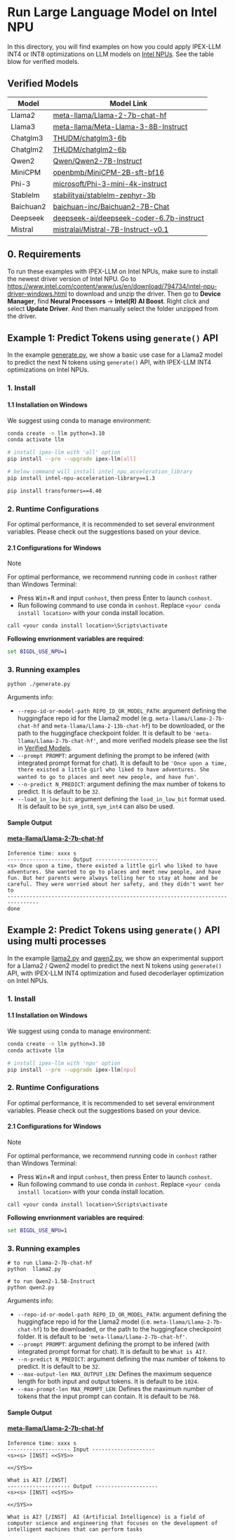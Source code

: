 # Run Large Language Model on Intel NPU
In this directory, you will find examples on how you could apply IPEX-LLM INT4 or INT8 optimizations on LLM models on [Intel NPUs](../../../README.md). See the table blow for verified models.

## Verified Models

| Model      | Model Link                                                    |
|------------|----------------------------------------------------------------|
| Llama2 | [meta-llama/Llama-2-7b-chat-hf](https://huggingface.co/meta-llama/Llama-2-7b-chat-hf) |
| Llama3 | [meta-llama/Meta-Llama-3-8B-Instruct](https://huggingface.co/meta-llama/Meta-Llama-3-8B-Instruct) |
| Chatglm3 | [THUDM/chatglm3-6b](https://huggingface.co/THUDM/chatglm3-6b) |
| Chatglm2 | [THUDM/chatglm2-6b](https://huggingface.co/THUDM/chatglm2-6b) |
| Qwen2 | [Qwen/Qwen2-7B-Instruct](https://huggingface.co/Qwen/Qwen2-7B-Instruct) |
| MiniCPM | [openbmb/MiniCPM-2B-sft-bf16](https://huggingface.co/openbmb/MiniCPM-2B-sft-bf16) |
| Phi-3 | [microsoft/Phi-3-mini-4k-instruct](https://huggingface.co/microsoft/Phi-3-mini-4k-instruct) |
| Stablelm | [stabilityai/stablelm-zephyr-3b](https://huggingface.co/stabilityai/stablelm-zephyr-3b) |
| Baichuan2 | [baichuan-inc/Baichuan2-7B-Chat](https://huggingface.co/baichuan-inc/Baichuan-7B-Chat) |
| Deepseek | [deepseek-ai/deepseek-coder-6.7b-instruct](https://huggingface.co/deepseek-ai/deepseek-coder-6.7b-instruct) |
| Mistral | [mistralai/Mistral-7B-Instruct-v0.1](https://huggingface.co/mistralai/Mistral-7B-Instruct-v0.1) |

## 0. Requirements
To run these examples with IPEX-LLM on Intel NPUs, make sure to install the newest driver version of Intel NPU.
Go to https://www.intel.com/content/www/us/en/download/794734/intel-npu-driver-windows.html to download and unzip the driver.
Then go to **Device Manager**, find **Neural Processors** -> **Intel(R) AI Boost**.
Right click and select **Update Driver**. And then manually select the folder unzipped from the driver.

## Example 1: Predict Tokens using `generate()` API
In the example [generate.py](./generate.py), we show a basic use case for a Llama2 model to predict the next N tokens using `generate()` API, with IPEX-LLM INT4 optimizations on Intel NPUs.
### 1. Install
#### 1.1 Installation on Windows
We suggest using conda to manage environment:
```bash
conda create -n llm python=3.10
conda activate llm

# install ipex-llm with 'all' option
pip install --pre --upgrade ipex-llm[all]

# below command will install intel_npu_acceleration_library
pip install intel-npu-acceleration-library==1.3

pip install transformers==4.40
```

### 2. Runtime Configurations
For optimal performance, it is recommended to set several environment variables. Please check out the suggestions based on your device.
#### 2.1 Configurations for Windows

> [!NOTE]
> For optimal performance, we recommend running code in `conhost` rather than Windows Terminal:
> - Press <kbd>Win</kbd>+<kbd>R</kbd> and input `conhost`, then press Enter to launch `conhost`.
> - Run following command to use conda in `conhost`. Replace `<your conda install location>` with your conda install location.
> ```
> call <your conda install location>\Scripts\activate
> ```

**Following envrionment variables are required**:

```cmd
set BIGDL_USE_NPU=1
```

### 3. Running examples

```
python ./generate.py
```

Arguments info:
- `--repo-id-or-model-path REPO_ID_OR_MODEL_PATH`: argument defining the huggingface repo id for the Llama2 model (e.g. `meta-llama/Llama-2-7b-chat-hf` and `meta-llama/Llama-2-13b-chat-hf`) to be downloaded, or the path to the huggingface checkpoint folder. It is default to be `'meta-llama/Llama-2-7b-chat-hf'`, and more verified models please see the list in [Verified Models](#verified-models).
- `--prompt PROMPT`: argument defining the prompt to be infered (with integrated prompt format for chat). It is default to be `'Once upon a time, there existed a little girl who liked to have adventures. She wanted to go to places and meet new people, and have fun'`.
- `--n-predict N_PREDICT`: argument defining the max number of tokens to predict. It is default to be `32`.
- `--load_in_low_bit`: argument defining the `load_in_low_bit` format used. It is default to be `sym_int8`, `sym_int4` can also be used.

#### Sample Output
#### [meta-llama/Llama-2-7b-chat-hf](https://huggingface.co/meta-llama/Llama-2-7b-chat-hf)

```log
Inference time: xxxx s
-------------------- Output --------------------
<s> Once upon a time, there existed a little girl who liked to have adventures. She wanted to go to places and meet new people, and have fun. But her parents were always telling her to stay at home and be careful. They were worried about her safety, and they didn't want her to
--------------------------------------------------------------------------------
done
```

## Example 2: Predict Tokens using `generate()` API using multi processes
In the example [llama2.py](./llama2.py) and [qwen2.py](./qwen2.py), we show an experimental support for a Llama2 / Qwen2 model to predict the next N tokens using `generate()` API, with IPEX-LLM INT4 optimization and fused decoderlayer optimization on Intel NPUs.
### 1. Install
#### 1.1 Installation on Windows
We suggest using conda to manage environment:
```bash
conda create -n llm python=3.10
conda activate llm

# install ipex-llm with 'npu' option
pip install --pre --upgrade ipex-llm[npu]
```

### 2. Runtime Configurations
For optimal performance, it is recommended to set several environment variables. Please check out the suggestions based on your device.
#### 2.1 Configurations for Windows

> [!NOTE]
> For optimal performance, we recommend running code in `conhost` rather than Windows Terminal:
> - Press <kbd>Win</kbd>+<kbd>R</kbd> and input `conhost`, then press Enter to launch `conhost`.
> - Run following command to use conda in `conhost`. Replace `<your conda install location>` with your conda install location.
> ```
> call <your conda install location>\Scripts\activate
> ```

**Following envrionment variables are required**:

```cmd
set BIGDL_USE_NPU=1
```

### 3. Running examples

```
# to run Llama-2-7b-chat-hf
python  llama2.py

# to run Qwen2-1.5B-Instruct
python qwen2.py
```

Arguments info:
- `--repo-id-or-model-path REPO_ID_OR_MODEL_PATH`: argument defining the huggingface repo id for the Llama2 model (i.e. `meta-llama/Llama-2-7b-chat-hf`) to be downloaded, or the path to the huggingface checkpoint folder. It is default to be `'meta-llama/Llama-2-7b-chat-hf'`.
- `--prompt PROMPT`: argument defining the prompt to be infered (with integrated prompt format for chat). It is default to be `What is AI?`.
- `--n-predict N_PREDICT`: argument defining the max number of tokens to predict. It is default to be `32`.
- `--max-output-len MAX_OUTPUT_LEN`: Defines the maximum sequence length for both input and output tokens. It is default to be `1024`.
- `--max-prompt-len MAX_PROMPT_LEN`: Defines the maximum number of tokens that the input prompt can contain. It is default to be `768`.


#### Sample Output
#### [meta-llama/Llama-2-7b-chat-hf](https://huggingface.co/meta-llama/Llama-2-7b-chat-hf)

```log
Inference time: xxxx s
-------------------- Input --------------------
<s><s> [INST] <<SYS>>

<</SYS>>

What is AI? [/INST]
-------------------- Output --------------------
<s><s> [INST] <<SYS>>

<</SYS>>

What is AI? [/INST]  AI (Artificial Intelligence) is a field of computer science and engineering that focuses on the development of intelligent machines that can perform tasks
```

